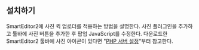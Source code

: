 ## 설치하기

SmartEditor2에 사진 퀵 업로더를 적용하는 방법을 설명한다. 사진 플러그인을 추가하고 툴바에 사진 버튼을 추가한 후 팝업 JavaScript를 수정한다. 다운로드한 SmartEditor2 툴바에 사진 아이콘이 있다면 &quot;[PHP 서버 설정](03.md)&quot;부터 참고한다.
